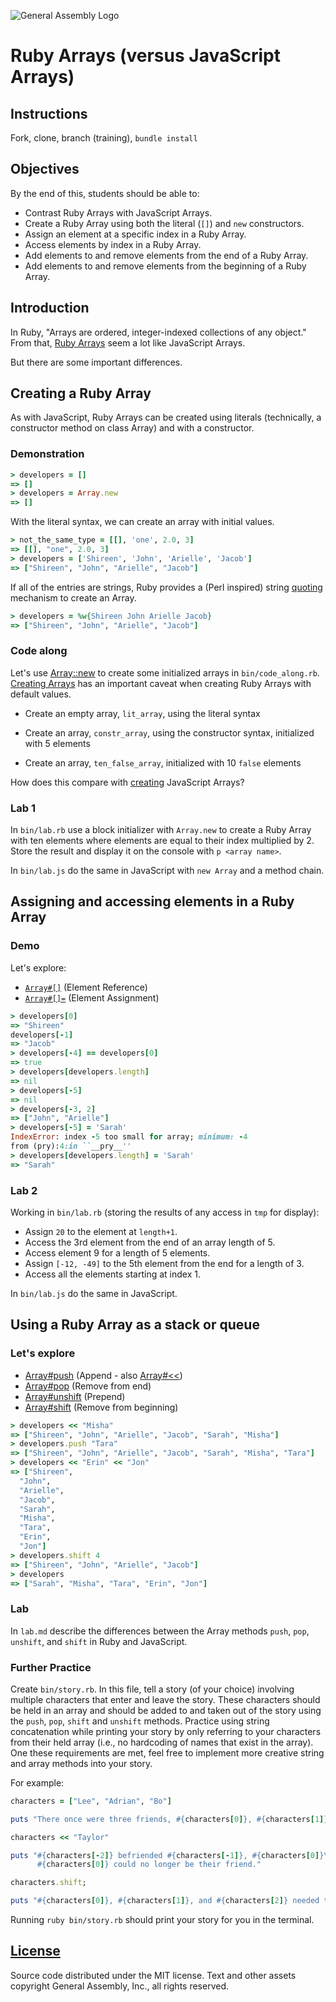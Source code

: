 ![General Assembly Logo](http://i.imgur.com/ke8USTq.png)

# Ruby Arrays (versus JavaScript Arrays)

## Instructions

Fork, clone, branch (training), `bundle install`

## Objectives

By the end of this, students should be able to:

-   Contrast Ruby Arrays with JavaScript Arrays.
-   Create a Ruby Array using both the literal (`[]`) and `new` constructors.
-   Assign an element at a specific index in a Ruby Array.
-   Access elements by index in a Ruby Array.
-   Add elements to and remove elements from the end of a Ruby Array.
-   Add elements to and remove elements from the beginning of a Ruby Array.

## Introduction

In Ruby, "Arrays are ordered, integer-indexed collections of any object." From
that, [Ruby Arrays](http://ruby-doc.org/core-2.2.4/Array.html) seem a lot like
JavaScript Arrays.

But there are some important differences.

## Creating a Ruby Array

As with JavaScript, Ruby Arrays can be created using literals (technically, a
constructor method on class Array) and with a constructor.

### Demonstration

```ruby
> developers = []
=> []
> developers = Array.new
=> []
```

With the literal syntax, we can create an array with initial values.

```ruby
> not_the_same_type = [[], 'one', 2.0, 3]
=> [[], "one", 2.0, 3]
> developers = ['Shireen', 'John', 'Arielle', 'Jacob']
=> ["Shireen", "John", "Arielle", "Jacob"]
```

If all of the entries are strings, Ruby provides a (Perl inspired) string
[quoting](https://en.wikibooks.org/wiki/Ruby_Programming/Syntax/Literals#The_.25_Notation)
mechanism to create an Array.

```ruby
> developers = %w{Shireen John Arielle Jacob}
=> ["Shireen", "John", "Arielle", "Jacob"]
```

### Code along

Let's use [Array::new](http://ruby-doc.org/core-2.2.4/Array.html#method-c-new)
to create some initialized arrays in `bin/code_along.rb`.  [Creating
Arrays](http://ruby-doc.org/core-2.2.4/Array.html#class-Array-label-Creating+Arrays)
has an important caveat when creating Ruby Arrays with default values.

-   Create an empty array, `lit_array`, using the literal syntax

-   Create an array, `constr_array`, using the constructor syntax, initialized
with 5 elements

-   Create an array, `ten_false_array`, initialized with 10 `false` elements

How does this compare with
[creating](https://developer.mozilla.org/en-US/docs/Web/JavaScript/Reference/Global_Objects/Array)
JavaScript Arrays?

### Lab 1

In `bin/lab.rb` use a block initializer with `Array.new` to create a Ruby Array
with ten elements where elements are equal to their index multiplied by 2. Store
the result and display it on the console with `p <array name>`.

In `bin/lab.js` do the same in JavaScript with `new Array` and a method chain.

## Assigning and accessing elements in a Ruby Array

### Demo

Let's explore:

-   [`Array#[]`](http://ruby-doc.org/core-2.2.4/Array.html#method-i-5B-5D) (Element Reference)
-   [`Array#[]=`](http://ruby-doc.org/core-2.2.4/Array.html#method-i-5B-5D-3D) (Element Assignment)

```ruby
> developers[0]
=> "Shireen"
developers[-1]
=> "Jacob"
> developers[-4] == developers[0]
=> true
> developers[developers.length]
=> nil
> developers[-5]
=> nil
> developers[-3, 2]
=> ["John", "Arielle"]
> developers[-5] = 'Sarah'
IndexError: index -5 too small for array; minimum: -4
from (pry):4:in ``__pry__''
> developers[developers.length] = 'Sarah'
=> "Sarah"
```

### Lab 2

Working in `bin/lab.rb` (storing the results of any access in `tmp` for
display):

-   Assign `20` to the element at `length+1`.
-   Access the 3rd element from the end of an array length of 5.
-   Access element 9 for a length of 5 elements.
-   Assign `[-12, -49]` to the 5th element from the end for a length of 3.
-   Access all the elements starting at index 1.

In `bin/lab.js` do the same in JavaScript.

## Using a Ruby Array as a stack or queue

### Let's explore

-   [Array#push](http://ruby-doc.org/core-2.2.4/Array.html#method-i-push) (Append -
also [Array#<<](http://ruby-doc.org/core-2.2.4/Array.html#method-i-3C-3C))
-   [Array#pop](http://ruby-doc.org/core-2.2.4/Array.html#method-i-pop) (Remove from
end)
-   [Array#unshift](http://ruby-doc.org/core-2.2.4/Array.html#method-i-unshift)
(Prepend)
-   [Array#shift](http://ruby-doc.org/core-2.2.4/Array.html#method-i-shift) (Remove
from beginning)

```ruby
> developers << "Misha"
=> ["Shireen", "John", "Arielle", "Jacob", "Sarah", "Misha"]
> developers.push "Tara"
=> ["Shireen", "John", "Arielle", "Jacob", "Sarah", "Misha", "Tara"]
> developers << "Erin" << "Jon"
=> ["Shireen",
  "John",
  "Arielle",
  "Jacob",
  "Sarah",
  "Misha",
  "Tara",
  "Erin",
  "Jon"]
> developers.shift 4
=> ["Shireen", "John", "Arielle", "Jacob"]
> developers
=> ["Sarah", "Misha", "Tara", "Erin", "Jon"]
```

### Lab

In `lab.md` describe the differences between the Array methods `push`, `pop`,
`unshift`, and `shift` in Ruby and JavaScript.

### Further Practice

Create `bin/story.rb`. In this file, tell a story (of your choice) involving
multiple characters that enter and leave the story. These characters should be
held in an array and should be added to and taken out of the story using the
`push`, `pop`, `shift` and `unshift` methods. Practice using string
concatenation while printing your story by only referring to your characters
from their held array (i.e., no hardcoding of names that exist in the array).
One these requirements are met, feel free to implement more creative string and
array methods into your story.

For example:

```ruby
characters = ["Lee", "Adrian", "Bo"]

puts "There once were three friends, #{characters[0]}, #{characters[1]}, and #{characters[2]}."

characters << "Taylor"

puts "#{characters[-2]} befriended #{characters[-1]}, #{characters[0]}\'s known enemy.
      #{characters[0]} could no longer be their friend."

characters.shift;

puts "#{characters[0]}, #{characters[1]}, and #{characters[2]} needed to think of lunch plans."
```

Running `ruby bin/story.rb` should print your story for you in the terminal.

## [License](LICENSE)

Source code distributed under the MIT license. Text and other assets copyright
General Assembly, Inc., all rights reserved.
